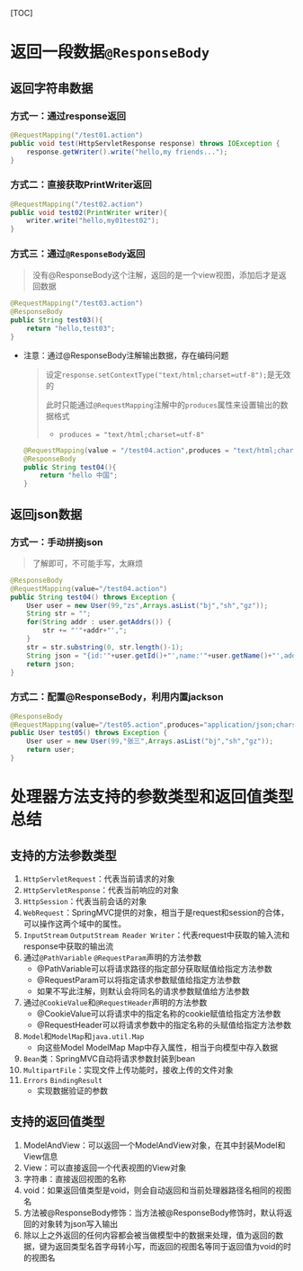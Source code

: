 [TOC]

# 返回一段数据`@ResponseBody`

## 返回字符串数据

### 方式一：通过response返回

```java
@RequestMapping("/test01.action")
public void test(HttpServletResponse response) throws IOException {
    response.getWriter().write("hello,my friends...");
}
```



### 方式二：直接获取PrintWriter返回

```java
@RequestMapping("/test02.action")
public void test02(PrintWriter writer){
    writer.write("hello,my01test02");
}
```



### 方式三：通过`@ResponseBody`返回

> 没有@ResponseBody这个注解，返回的是一个view视图，添加后才是返回数据

```java
@RequestMapping("/test03.action")
@ResponseBody
public String test03(){
    return "hello,test03";
}
```



- 注意：通过@ResponseBody注解输出数据，存在编码问题

  > 设定`response.setContextType("text/html;charset=utf-8");`是无效的
  >
  > 此时只能通过`@RequestMapping`注解中的`produces`属性来设置输出的数据格式
  >
  > - `produces = "text/html;charset=utf-8"`

  ```java
  @RequestMapping(value = "/test04.action",produces = "text/html;charset=utf-8")
  @ResponseBody
  public String test04(){
      return "hello 中国";
  }
  ```

  



## 返回json数据

### 方式一：手动拼接json

> 了解即可，不可能手写，太麻烦

```java
@ResponseBody
@RequestMapping(value="/test04.action")
public String test04() throws Exception {
	User user = new User(99,"zs",Arrays.asList("bj","sh","gz"));
	String str = "";
	for(String addr : user.getAddrs()) {
		str += "'"+addr+"',";
	}
	str = str.substring(0, str.length()-1);
	String json = "{id:'"+user.getId()+"',name:'"+user.getName()+"',addrs:["+str+"]}";
	return json;
}
```



### 方式二：配置@ResponseBody，利用内置jackson

```java
@ResponseBody
@RequestMapping(value="/test05.action",produces="application/json;charset=utf-8")
public User test05() throws Exception {
    User user = new User(99,"张三",Arrays.asList("bj","sh","gz"));
    return user;
}
```





# 处理器方法支持的参数类型和返回值类型总结

## 支持的方法参数类型

1. `HttpServletRequest`：代表当前请求的对象
2. `HttpServletResponse`：代表当前响应的对象
3. `HttpSession`：代表当前会话的对象
4. `WebRequest`：SpringMVC提供的对象，相当于是request和session的合体，可以操作这两个域中的属性。
5. `InputStream`     `OutputStream Reader Writer`：代表request中获取的输入流和response中获取的输出流
6. 通过`@PathVariable`     `@RequestParam`声明的方法参数
   - @PathVariable可以将请求路径的指定部分获取赋值给指定方法参数
   - @RequestParam可以将指定请求参数赋值给指定方法参数
   - 如果不写此注解，则默认会将同名的请求参数赋值给方法参数
7. 通过`@CookieValue`和`@RequestHeader`声明的方法参数
   - @CookieValue可以将请求中的指定名称的cookie赋值给指定方法参数
   - @RequestHeader可以将请求参数中的指定名称的头赋值给指定方法参数
8. `Model`和`ModelMap`和`java.util.Map`
   - 向这些Model ModelMap Map中存入属性，相当于向模型中存入数据
9. `Bean`类：SpringMVC自动将请求参数封装到bean
10. `MultipartFile`：实现文件上传功能时，接收上传的文件对象
11. `Errors`      `BindingResult` 
    - 实现数据验证的参数

## 支持的返回值类型

1. ModelAndView：可以返回一个ModelAndView对象，在其中封装Model和View信息
2. View：可以直接返回一个代表视图的View对象
3. 字符串：直接返回视图的名称
4. void：如果返回值类型是void，则会自动返回和当前处理器路径名相同的视图名
5. 方法被@ResponseBody修饰：当方法被@ResponseBody修饰时，默认将返回的对象转为json写入输出
6. 除以上之外返回的任何内容都会被当做模型中的数据来处理，值为返回的数据，键为返回类型名首字母转小写，而返回的视图名等同于返回值为void的时的视图名

